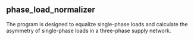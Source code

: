 ## phase_load_normalizer

The program is designed to equalize single-phase loads and calculate the asymmetry of single-phase loads in a three-phase supply network.

